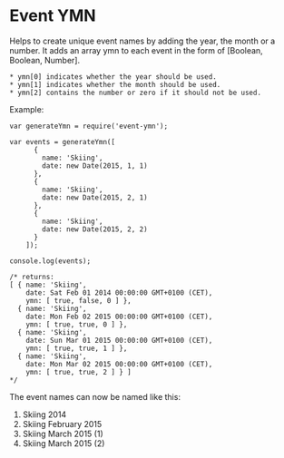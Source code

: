 # Event YMN

Helps to create unique event names by adding the year, the month or a number.
It adds an array ymn to each event in the form of [Boolean, Boolean, Number].

    * ymn[0] indicates whether the year should be used.
    * ymn[1] indicates whether the month should be used.
    * ymn[2] contains the number or zero if it should not be used.

Example:

    var generateYmn = require('event-ymn');

    var events = generateYmn([
          {
            name: 'Skiing',
            date: new Date(2015, 1, 1)
          },
          {
            name: 'Skiing',
            date: new Date(2015, 2, 1)
          },
          {
            name: 'Skiing',
            date: new Date(2015, 2, 2)
          }
        ]);

    console.log(events);

    /* returns:
    [ { name: 'Skiing',
        date: Sat Feb 01 2014 00:00:00 GMT+0100 (CET),
        ymn: [ true, false, 0 ] },
      { name: 'Skiing',
        date: Mon Feb 02 2015 00:00:00 GMT+0100 (CET),
        ymn: [ true, true, 0 ] },
      { name: 'Skiing',
        date: Sun Mar 01 2015 00:00:00 GMT+0100 (CET),
        ymn: [ true, true, 1 ] },
      { name: 'Skiing',
        date: Mon Mar 02 2015 00:00:00 GMT+0100 (CET),
        ymn: [ true, true, 2 ] } ]
    */

The event names can now be named like this:

1. Skiing 2014
2. Skiing February 2015
3. Skiing March 2015 (1)
4. Skiing March 2015 (2)